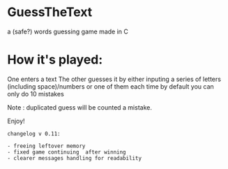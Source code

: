 # GuessTheText
a (safe?) words guessing game made in C

How it's played:
=
One enters a text
The other guesses it by either 
inputing a series of letters (including space)/numbers or one of them each time
by default you can only do 10 mistakes

Note : duplicated guess will be counted a mistake.

Enjoy!

```
changelog v 0.11:

- freeing leftover memory
- fixed game continuing  after winning
- clearer messages handling for readability
```
